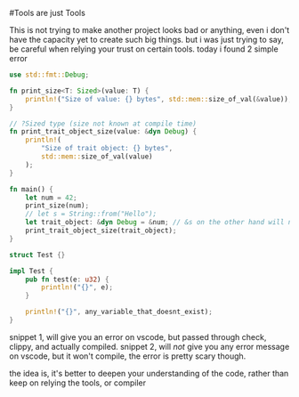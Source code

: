 #Tools are just Tools

This is not trying to make another project looks bad or anything, even i don't have the capacity yet to create such big things. but i was just trying to say, be careful when relying your trust on certain tools. today i found 2 simple error

```rust
use std::fmt::Debug;

fn print_size<T: Sized>(value: T) {
    println!("Size of value: {} bytes", std::mem::size_of_val(&value));
}

// ?Sized type (size not known at compile time)
fn print_trait_object_size(value: &dyn Debug) {
    println!(
        "Size of trait object: {} bytes",
        std::mem::size_of_val(value)
    );
}

fn main() {
    let num = 42;
    print_size(num);
    // let s = String::from("Hello");
    let trait_object: &dyn Debug = &num; // &s on the other hand will not give error message
    print_trait_object_size(trait_object);
}
```
```rust
struct Test {}

impl Test {
    pub fn test(e: u32) {
        println!("{}", e);
    }

    println!("{}", any_variable_that_doesnt_exist);
}
```

snippet 1, will give you an error on vscode, but passed through check, clippy, and actually compiled.
snippet 2, will *not* give you any error message on vscode, but it won't compile, the error is pretty scary though.

the idea is, it's better to deepen your understanding of the code, rather than keep on relying the tools, or compiler